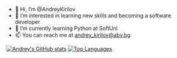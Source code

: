 - 👋 Hi, I’m @AndreyKirilov
- 👀 I’m interested in learning new skills and becoming a software developer
- 🌱 I’m currently learning Python at SoftUni
- 📫 You can reach me at andrey_kirilov@abv.bg

[![Andrey's GitHub stats](https://github-readme-stats.vercel.app/api?username=AndreyKirilov&show_icons=true&theme=tokyonight)](https://github.com/AndreyKirilov/github-readme-stats)
[![Top Languages](https://github-readme-stats.vercel.app/api/top-langs/?username=AndreyKirilov)](https://github.com/AndreyKirilov/github-readme-stats)

<!---
AndreyKirilov/AndreyKirilov is a ✨ special ✨ repository because its `README.md` (this file) appears on your GitHub profile.
You can click the Preview link to take a look at your changes.
--->
